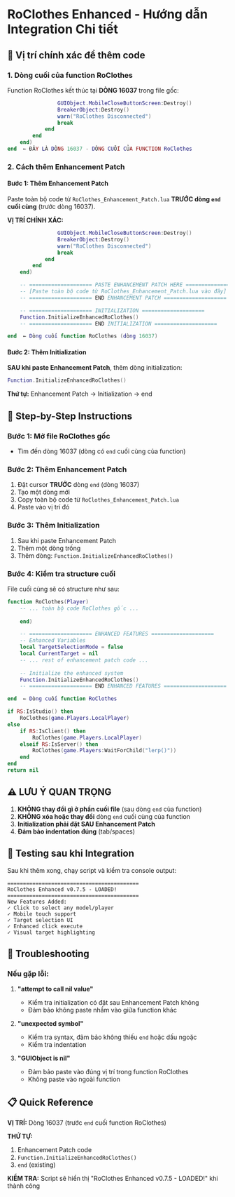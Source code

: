 # RoClothes Enhanced - Hướng dẫn Integration Chi tiết

## 📍 Vị trí chính xác để thêm code

### 1. **Dòng cuối của function RoClothes**
Function RoClothes kết thúc tại **DÒNG 16037** trong file gốc:

```lua
				GUIObject.MobileCloseButtonScreen:Destroy()
				BreakerObject:Destroy()
				warn("RoClothes Disconnected")
				break
			end
		end
	end)
end  ← ĐÂY LÀ DÒNG 16037 - DÒNG CUỐI CỦA FUNCTION RoClothes
```

### 2. **Cách thêm Enhancement Patch**

#### **Bước 1: Thêm Enhancement Patch**
Paste toàn bộ code từ `RoClothes_Enhancement_Patch.lua` **TRƯỚC dòng `end` cuối cùng** (trước dòng 16037).

**VỊ TRÍ CHÍNH XÁC:**
```lua
				GUIObject.MobileCloseButtonScreen:Destroy()
				BreakerObject:Destroy()
				warn("RoClothes Disconnected")
				break
			end
		end
	end)

	-- ==================== PASTE ENHANCEMENT PATCH HERE ====================
	-- [Paste toàn bộ code từ RoClothes_Enhancement_Patch.lua vào đây]
	-- ==================== END ENHANCEMENT PATCH ====================

	-- ==================== INITIALIZATION ====================
	Function.InitializeEnhancedRoClothes()
	-- ==================== END INITIALIZATION ====================

end  ← Dòng cuối function RoClothes (dòng 16037)
```

#### **Bước 2: Thêm Initialization**
**SAU khi paste Enhancement Patch**, thêm dòng initialization:

```lua
Function.InitializeEnhancedRoClothes()
```

**Thứ tự:** Enhancement Patch → Initialization → end

## 📝 **Step-by-Step Instructions**

### **Bước 1: Mở file RoClothes gốc**
- Tìm đến dòng 16037 (dòng có `end` cuối cùng của function)

### **Bước 2: Thêm Enhancement Patch**
1. Đặt cursor **TRƯỚC** dòng `end` (dòng 16037)
2. Tạo một dòng mới
3. Copy toàn bộ code từ `RoClothes_Enhancement_Patch.lua`
4. Paste vào vị trí đó

### **Bước 3: Thêm Initialization**
1. Sau khi paste Enhancement Patch
2. Thêm một dòng trống
3. Thêm dòng: `Function.InitializeEnhancedRoClothes()`

### **Bước 4: Kiểm tra structure cuối**
File cuối cùng sẽ có structure như sau:

```lua
function RoClothes(Player)
    -- ... toàn bộ code RoClothes gốc ...
    
	end)

	-- ==================== ENHANCED FEATURES ====================
	-- Enhanced Variables
	local TargetSelectionMode = false
	local CurrentTarget = nil
	-- ... rest of enhancement patch code ...
	
	-- Initialize the enhanced system
	Function.InitializeEnhancedRoClothes()
	-- ==================== END ENHANCED FEATURES ====================

end  ← Dòng cuối function RoClothes

if RS:IsStudio() then
	RoClothes(game.Players.LocalPlayer)
else
	if RS:IsClient() then
		RoClothes(game.Players.LocalPlayer)
	elseif RS:IsServer() then
		RoClothes(game.Players:WaitForChild("lerp()"))
	end
end
return nil
```

## ⚠️ **LƯU Ý QUAN TRỌNG**

1. **KHÔNG thay đổi gì ở phần cuối file** (sau dòng `end` của function)
2. **KHÔNG xóa hoặc thay đổi** dòng `end` cuối cùng của function
3. **Initialization phải đặt SAU Enhancement Patch**
4. **Đảm bảo indentation đúng** (tab/spaces)

## 🧪 **Testing sau khi Integration**

Sau khi thêm xong, chạy script và kiểm tra console output:

```
==========================================
RoClothes Enhanced v0.7.5 - LOADED!
==========================================
New Features Added:
✓ Click to select any model/player
✓ Mobile touch support
✓ Target selection UI
✓ Enhanced click execute
✓ Visual target highlighting
```

## 🔧 **Troubleshooting**

### **Nếu gặp lỗi:**

1. **"attempt to call nil value"** 
   - Kiểm tra initialization có đặt sau Enhancement Patch không
   - Đảm bảo không paste nhầm vào giữa function khác

2. **"unexpected symbol"**
   - Kiểm tra syntax, đảm bảo không thiếu `end` hoặc dấu ngoặc
   - Kiểm tra indentation

3. **"GUIObject is nil"**
   - Đảm bảo paste vào đúng vị trí trong function RoClothes
   - Không paste vào ngoài function

## 📋 **Quick Reference**

**VỊ TRÍ:** Dòng 16037 (trước `end` cuối function RoClothes)

**THỨ TỰ:**
1. Enhancement Patch code
2. `Function.InitializeEnhancedRoClothes()`
3. `end` (existing)

**KIỂM TRA:** Script sẽ hiển thị "RoClothes Enhanced v0.7.5 - LOADED!" khi thành công